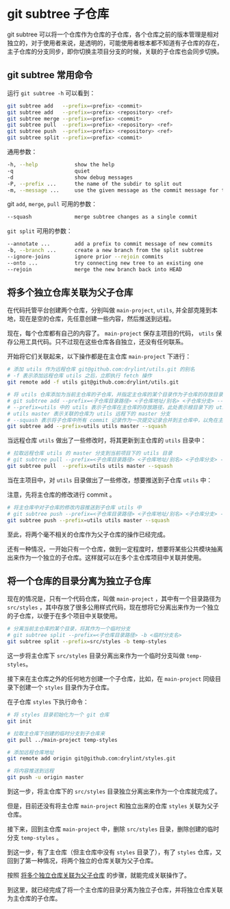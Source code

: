 # git subtree 子仓库

git subtree 可以将一个仓库作为仓库的子仓库，各个仓库之前的版本管理是相对独立的，对于使用者来说，是透明的，可能使用者根本都不知道有子仓库的存在，主子仓库的分支同步，即你切换主项目分支的时候，关联的子仓库也会同步切换。

## git subtree 常用命令

运行 `git subtree -h` 可以看到：

```bash
git subtree add   --prefix=<prefix> <commit>
git subtree add   --prefix=<prefix> <repository> <ref>
git subtree merge --prefix=<prefix> <commit>
git subtree pull  --prefix=<prefix> <repository> <ref>
git subtree push  --prefix=<prefix> <repository> <ref>
git subtree split --prefix=<prefix> <commit>
```

通用参数：

```bash
-h, --help            show the help
-q                    quiet
-d                    show debug messages
-P, --prefix ...      the name of the subdir to split out
-m, --message ...     use the given message as the commit message for the merge commit
```

git `add`, `merge`, `pull` 可用的参数：

```bash
--squash              merge subtree changes as a single commit
```

`git split` 可用的参数：

```bash
--annotate ...        add a prefix to commit message of new commits
-b, --branch ...      create a new branch from the split subtree
--ignore-joins        ignore prior --rejoin commits
--onto ...            try connecting new tree to an existing one
--rejoin              merge the new branch back into HEAD
```

## 将多个独立仓库关联为父子仓库

在代码托管平台创建两个仓库，分别叫做 `main-project`, `utils`, 并全部克隆到本地，现在是空的仓库，先任意创建一些内容，然后推送到远程。

现在，每个仓库都有自己的内容了。 `main-project` 保存主项目的代码， `utils` 保存公用工具代码。只不过现在这些仓库各自独立，还没有任何联系。

开始将它们关联起来，以下操作都是在主仓库 `main-project` 下进行：

```bash
# 添加 utils 作为远程仓库 git@github.com:drylint/utils.git 的别名
# -f 表示添加远程仓库 utils 之后，立即执行 fetch 操作
git remote add -f utils git@github.com:drylint/utils.git

# 将 utils 仓库添加为当前主仓库的子仓库，并指定主仓库的某个目录作为子仓库的存放目录
# git subtree add --prefix=<子仓库目录路径> <子仓库地址/别名> <子仓库分支> --squash
# --prefix=utils 中的 utils 表示子仓库在主仓库的存放路径，此处表示根目录下的 utils 目录
# utils master 表示关联的仓库为 utils 远程下的 master 分支
# --squash 表示将子仓库中所有 commit 记录作为一次提交记录合并到主仓库中，以免在主仓库产生多条提交记录
git subtree add --prefix=utils utils master --squash
```

当远程仓库 `utils` 做出了一些修改时，将其更新到主仓库的 `utils` 目录中：

```bash
# 拉取远程仓库 utils 的 master 分支到当前项目下的 utils 目录
# git subtree pull --prefix=<子仓库目录路径> <子仓库地址/别名> <子仓库分支> --squash
git subtree pull  --prefix=utils utils master --squash
```

当在主项目中，对 `utils` 目录做出了一些修改，想要推送到子仓库 `utils` 中：

注意，先将主仓库的修改进行 commit 。

```bash
# 将主仓库中对子仓库的修改内容推送到子仓库 utils 中
# git subtree push --prefix=<子仓库目录路径> <子仓库地址/别名> <子仓库分支> --squash
git subtree push --prefix=utils utils master --squash
```

至此，将两个毫不相关的仓库作为父子仓库的操作已经完成。

还有一种情况，一开始只有一个仓库，做到一定程度时，想要将某些公共模块抽离出来作为一个独立的子仓库。这样就可以在多个主仓库项目中关联并使用。

## 将一个仓库的目录分离为独立子仓库

现在的情况是，只有一个代码仓库，叫做 `main-project` ，其中有一个目录路径为 `src/styles` ，其中存放了很多公用样式代码，现在想将它分离出来作为一个独立的子仓库，以便于在多个项目中关联使用。

```bash
# 分离当前主仓库的某个目录，将其作为一个临时分支
# git subtree split --prefix=<子仓库目录路径> -b <临时分支名>
git subtree split --prefix=src/styles -b temp-styles
```

这一步将主仓库下 `src/styles` 目录分离出来作为一个临时分支叫做 `temp-styles`。

接下来在主仓库之外的任何地方创建一个子仓库，比如，在 `main-project` 同级目录下创建一个 `styles` 目录作为子仓库。

在子仓库 `styles` 下执行命令：

```bash
# 将 styles 目录初始化为一个 git 仓库
git init

# 拉取主仓库下创建的临时分支到子仓库来
git pull ../main-project temp-styles

# 添加远程仓库地址
git remote add origin git@github.com:drylint/styles.git

# 将内容推送到远程
git push -u origin master
```

到这一步，将主仓库下的 `src/styles` 目录独立分离出来作为一个仓库就完成了。

但是，目前还没有将主仓库 `main-project` 和独立出来的仓库 `styles` 关联为父子仓库。

接下来，回到主仓库 `main-project` 中，删除 `src/styles` 目录，删除创建的临时分支 `temp-styles` 。

到这一步，有了主仓库（但主仓库中没有 `styles` 目录了），有了 `styles` 仓库，又回到了第一种情况，将两个独立的仓库关联为父子仓库。

按照 [将多个独立仓库关联为父子仓库](#将多个独立仓库关联为父子仓库) 的步骤，就能完成关联操作了。

到这里，就已经完成了将一个主仓库的目录分离为独立子仓库，并将独立仓库关联为主仓库的子仓库。
